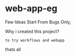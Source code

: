 # web-app-eg

Few Ideas Start From Bugs Only,

Why i created this project?


```
to try workflows and webapp
```

thats all
